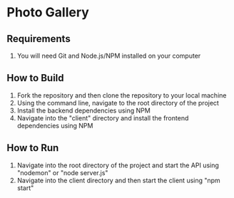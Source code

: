 # Photo Gallery

## Requirements
1. You will need Git and Node.js/NPM installed on your computer

## How to Build
1. Fork the repository and then clone the repository to your local machine
2. Using the command line, navigate to the root directory of the project
3. Install the backend dependencies using NPM
4. Navigate into the "client" directory and install the frontend dependencies using NPM

## How to Run
1. Navigate into the root directory of the project and start the API using "nodemon" or "node server.js"
2. Navigate into the client directory and then start the client using "npm start"
